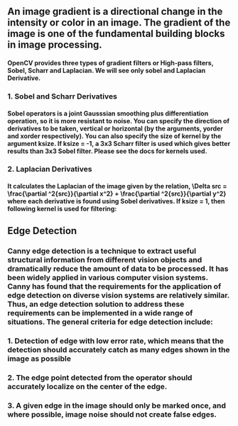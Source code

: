 ## An image gradient is a directional change in the intensity or color in an image. The gradient of the image is one of the fundamental building blocks in image processing.
#### OpenCV provides three types of gradient filters or High-pass filters, Sobel, Scharr and Laplacian. We will see only sobel and Laplacian Derivative.

### 1. Sobel and Scharr Derivatives
#### Sobel operators is a joint Gausssian smoothing plus differentiation operation, so it is more resistant to noise. You can specify the direction of derivatives to be taken, vertical or horizontal (by the arguments, yorder and xorder respectively). You can also specify the size of kernel by the argument ksize. If ksize = -1, a 3x3 Scharr filter is used which gives better results than 3x3 Sobel filter. Please see the docs for kernels used.

### 2. Laplacian Derivatives
#### It calculates the Laplacian of the image given by the relation, \Delta src = \frac{\partial ^2{src}}{\partial x^2} + \frac{\partial ^2{src}}{\partial y^2} where each derivative is found using Sobel derivatives. If ksize = 1, then following kernel is used for filtering:

## Edge Detection 
### Canny edge detection is a technique to extract useful structural information from different vision objects and dramatically reduce the amount of data to be processed. It has been widely applied in various computer vision systems. Canny has found that the requirements for the application of edge detection on diverse vision systems are relatively similar. Thus, an edge detection solution to address these requirements can be implemented in a wide range of situations. The general criteria for edge detection include:

### 1. Detection of edge with low error rate, which means that the detection should accurately catch as many edges shown in the image as possible
### 2. The edge point detected from the operator should accurately localize on the center of the edge.
### 3. A given edge in the image should only be marked once, and where possible, image noise should not create false edges.
